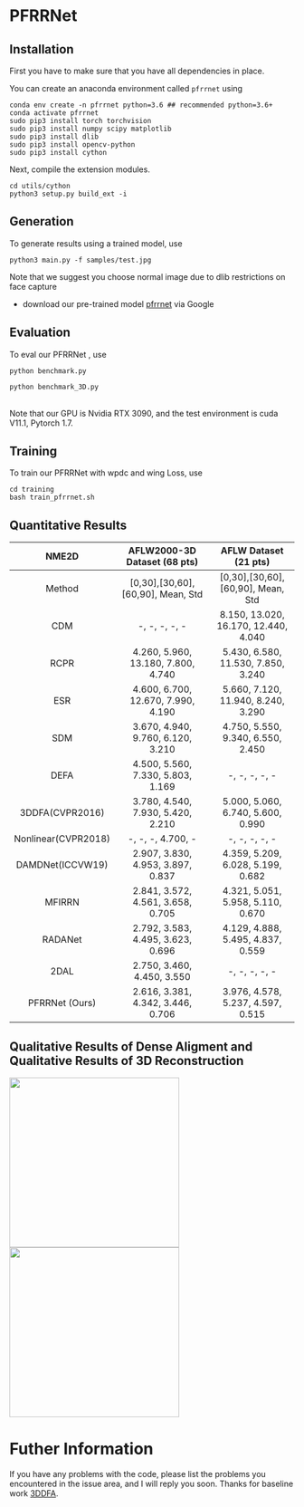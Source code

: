 # PFRRNet

## Installation
First you have to make sure that you have all dependencies in place.

You can create an anaconda environment called `pfrrnet` using
```
conda env create -n pfrrnet python=3.6 ## recommended python=3.6+
conda activate pfrrnet
sudo pip3 install torch torchvision 
sudo pip3 install numpy scipy matplotlib
sudo pip3 install dlib
sudo pip3 install opencv-python
sudo pip3 install cython
```
Next, compile the extension modules.
```
cd utils/cython
python3 setup.py build_ext -i
```

## Generation
To generate results using a trained model, use
```
python3 main.py -f samples/test.jpg 
```
Note that we suggest you choose normal image due to dlib restrictions on face capture

* download our pre-trained model [pfrrnet](https://drive.google.com/file/d/1NlI9KH3tcZVA2gsLwbmQTSMUSAQzsFY-/view?usp=sharing
) via Google

## Evaluation
To eval our PFRRNet , use
```
python benchmark.py
```
```
python benchmark_3D.py
```
<br>
Note that our GPU is Nvidia RTX 3090, and the test environment is cuda V11.1, Pytorch 1.7.

## Training
To train our PFRRNet with wpdc and wing Loss, use
```
cd training
bash train_pfrrnet.sh
```
## Quantitative Results
 NME2D   | AFLW2000-3D Dataset (68 pts)  | AFLW Dataset (21 pts)
:-: | :-: | :-: 
Method |[0,30],[30,60],[60,90], Mean, Std  | [0,30],[30,60],[60,90], Mean, Std
CDM | -, -, -, -, - | 8.150, 13.020, 16.170, 12.440, 4.040 
RCPR | 4.260, 5.960, 13.180, 7.800, 4.740 | 5.430, 6.580, 11.530, 7.850, 3.240
ESR | 4.600, 6.700, 12.670, 7.990, 4.190 | 5.660, 7.120, 11.940, 8.240, 3.290
SDM | 3.670, 4.940, 9.760, 6.120, 3.210 | 4.750, 5.550, 9.340, 6.550, 2.450 
DEFA  | 4.500, 5.560, 7.330, 5.803, 1.169 | -, -, -, -, - 
3DDFA(CVPR2016)  | 3.780, 4.540, 7.930, 5.420, 2.210 | 5.000, 5.060, 6.740, 5.600, 0.990
Nonlinear(CVPR2018)   | -, -, -, 4.700, - | -, -, -, -, -
DAMDNet(ICCVW19)  | 2.907, 3.830, 4.953, 3.897, 0.837 | 4.359, 5.209, 6.028, 5.199, 0.682 
MFIRRN  | 2.841, 3.572, 4.561, 3.658, 0.705 | 4.321, 5.051, 5.958, 5.110, 0.670 
RADANet  |2.792, 3.583, 4.495, 3.623, 0.696 | 4.129, 4.888, 5.495, 4.837, 0.559
2DAL | 2.750, 3.460, 4.450, 3.550| -, -, -, -, -
PFRRNet (Ours)| 2.616, 3.381, 4.342, 3.446, 0.706| 3.976, 4.578, 5.237, 4.597, 0.515

## Qualitative Results of Dense Aligment and Qualitative Results of 3D Reconstruction 
<img src="https://github.com/Ray-tju/PFRRNet/blob/main/display/qs_small.jpg" width="300" height="300"><img src="https://github.com/Ray-tju/PFRRNet/blob/main/display/qs_3d2_samll.jpg" width="300" height="300">

# Futher Information
If you have any problems with the code, please list the problems you encountered in the issue area, and I will reply you soon.
Thanks for baseline work [3DDFA](https://github.com/cleardusk/3DDFA).
